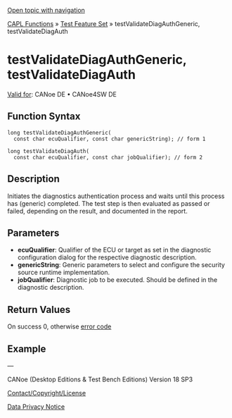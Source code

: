 [Open topic with navigation](../../../../../CANoeDEFamily.htm#Topics/CAPLFunctions/Test/Functions/CAPLfunctionTestValidateDiagAuthGeneric.md)

[CAPL Functions](../../CAPLfunctions.md) » [Test Feature Set](../CAPLfunctionsTFSOverview.md) » testValidateDiagAuthGeneric, testValidateDiagAuth

# testValidateDiagAuthGeneric, testValidateDiagAuth

[Valid for](../../../Shared/FeatureAvailability.md):  CANoe DE • CANoe4SW DE

## Function Syntax

```
long testValidateDiagAuthGeneric(
  const char ecuQualifier, const char genericString); // form 1
```

```
long testValidateDiagAuth(
  const char ecuQualifier, const char jobQualifier); // form 2
```

## Description

Initiates the diagnostics authentication process and waits until this process has (generic) completed. The test step is then evaluated as passed or failed, depending on the result, and documented in the report.

## Parameters

- **ecuQualifier**: Qualifier of the ECU or target as set in the diagnostic configuration dialog for the respective diagnostic description.
- **genericString**: Generic parameters to select and configure the security source runtime implementation.
- **jobQualifier**: Diagnostic job to be executed. Should be defined in the diagnostic description.

## Return Values

On success 0, otherwise [error code](../../Diagnostics/CAPLfunctionsDiagnosticsErrorCode.md)

## Example

—

CANoe (Desktop Editions & Test Bench Editions) Version 18 SP3

[Contact/Copyright/License](../../../Shared/ContactCopyrightLicense.md)

[Data Privacy Notice](https://www.vector.com/int/en/company/get-info/privacy-policy/)
